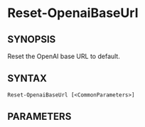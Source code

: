 ﻿---
external help file: powershai-help.xml
schema: 2.0.0
powershai: true
---

# Reset-OpenaiBaseUrl

## SYNOPSIS <!--!= @#Synop !-->
Reset the OpenAI base URL to default.

## SYNTAX <!--!= @#Syntax !-->

```
Reset-OpenaiBaseUrl [<CommonParameters>]
```

## PARAMETERS <!--!= @#Params !-->